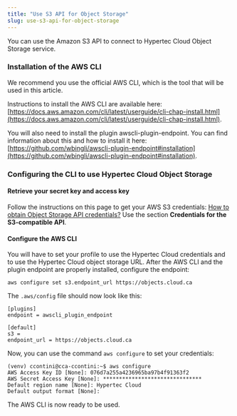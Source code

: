 ```yaml
---
title: "Use S3 API for Object Storage"
slug: use-s3-api-for-object-storage
---
```



You can use the Amazon S3 API to connect to Hypertec Cloud Object Storage service.

### Installation of the AWS CLI

We recommend you use the official AWS CLI, which is the tool that will be used in this article.

Instructions to install the AWS CLI are available here: [https://docs.aws.amazon.com/cli/latest/userguide/cli-chap-install.html](https://docs.aws.amazon.com/cli/latest/userguide/cli-chap-install.html).

You will also need to install the plugin awscli-plugin-endpoint. You can find information about this and how to install it here: [https://github.com/wbingli/awscli-plugin-endpoint#installation](https://github.com/wbingli/awscli-plugin-endpoint#installation).

### Configuring the CLI to use Hypertec Cloud Object Storage

#### Retrieve your secret key and access key
Follow the instructions on this page to get your AWS S3 credentials: [How to obtain Object Storage API credentials?](how-to-obtain-object-storage-api-credentials.md) Use the section **Credentials for the S3-compatible API**.

#### Configure the AWS CLI

You will have to set your profile to use the Hypertec Cloud credentials and to use the Hypertec Cloud object storage URL. After the AWS CLI and the plugin endpoint are properly installed, configure the endpoint:

```
aws configure set s3.endpoint_url https://objects.cloud.ca
```

The `.aws/config` file should now look like this:

```
[plugins]
endpoint = awscli_plugin_endpoint

[default]
s3 =
endpoint_url = https://objects.cloud.ca
```

Now, you can use the command `aws configure` to set your credentials:

```
(venv) ccontini@cca-ccontini:~$ aws configure
AWS Access Key ID [None]: 076d7a255a4236965ba97b4f91363f2
AWS Secret Access Key [None]: *******************************
Default region name [None]: Hypertec Cloud
Default output format [None]:
```

The AWS CLI is now ready to be used.
